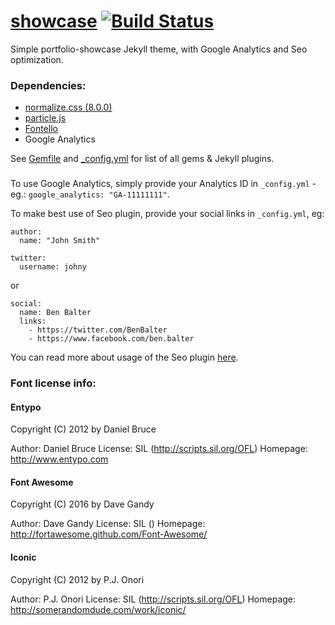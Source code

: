 # [showcase](https://vllur.github.io/showcase/) [![Build Status](https://travis-ci.org/vllur/showcase.svg?branch=master)](https://travis-ci.org/vllur/showcase)

Simple portfolio-showcase Jekyll theme, with Google Analytics and Seo optimization.

### Dependencies:
  - [normalize.css (8.0.0)](https://github.com/necolas/normalize.css/)
  - [particle.js](https://github.com/VincentGarreau/particles.js/)
  - [Fontello](http://fontello.com/)
  - Google Analytics

See [Gemfile](./Gemfile) and [_config.yml](./_config.yml) for list of all gems & Jekyll plugins.

###
To use Google Analytics, simply provide your Analytics ID in ```_config.yml``` - eg.: ```google_analytics: "GA-11111111"```.

To make best use of Seo plugin, provide your social links in ```_config.yml```, eg:
```
author:
  name: "John Smith"

twitter:
  username: johny
```
or
```
social:
  name: Ben Balter
  links:
    - https://twitter.com/BenBalter
    - https://www.facebook.com/ben.balter
```

You can read more about usage of the Seo plugin [here](https://github.com/jekyll/jekyll-seo-tag/blob/master/docs/usage.md).

### Font license info:
#### Entypo
   Copyright (C) 2012 by Daniel Bruce

   Author:    Daniel Bruce
   License:   SIL (http://scripts.sil.org/OFL)
   Homepage:  http://www.entypo.com
#### Font Awesome
   Copyright (C) 2016 by Dave Gandy

   Author:    Dave Gandy
   License:   SIL ()
   Homepage:  http://fortawesome.github.com/Font-Awesome/
#### Iconic
   Copyright (C) 2012 by P.J. Onori

   Author:    P.J. Onori
   License:   SIL (http://scripts.sil.org/OFL)
   Homepage:  http://somerandomdude.com/work/iconic/
   
